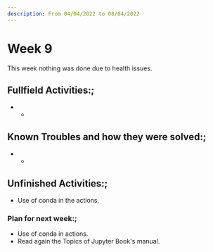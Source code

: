 ```yaml
---
description: From 04/04/2022 to 08/04/2022
---
```


# Week 9

This week nothing was done due to health issues.

## Fullfield Activities:;

* -

## Known Troubles and how they were solved:;

* -

## Unfinished Activities:;

* Use of conda in the actions.

### Plan for next week:;

* Use of conda in actions.
* Read again the Topics of Jupyter Book's manual.
